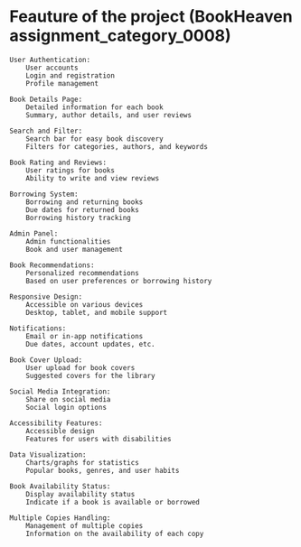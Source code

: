# Feauture of the project (BookHeaven   assignment_category_0008)
    
    User Authentication:
        User accounts
        Login and registration
        Profile management

    Book Details Page:
        Detailed information for each book
        Summary, author details, and user reviews

    Search and Filter:
        Search bar for easy book discovery
        Filters for categories, authors, and keywords

    Book Rating and Reviews:
        User ratings for books
        Ability to write and view reviews

    Borrowing System:
        Borrowing and returning books
        Due dates for returned books
        Borrowing history tracking

    Admin Panel:
        Admin functionalities
        Book and user management

    Book Recommendations:
        Personalized recommendations
        Based on user preferences or borrowing history

    Responsive Design:
        Accessible on various devices
        Desktop, tablet, and mobile support

    Notifications:
        Email or in-app notifications
        Due dates, account updates, etc.

    Book Cover Upload:
        User upload for book covers
        Suggested covers for the library

    Social Media Integration:
        Share on social media
        Social login options

    Accessibility Features:
        Accessible design
        Features for users with disabilities

    Data Visualization:
        Charts/graphs for statistics
        Popular books, genres, and user habits

    Book Availability Status:
        Display availability status
        Indicate if a book is available or borrowed

    Multiple Copies Handling:
        Management of multiple copies
        Information on the availability of each copy